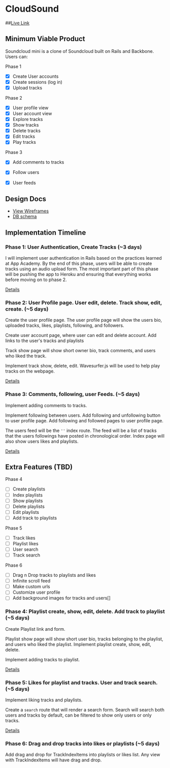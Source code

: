 # CloudSound
##[Live Link](http://www.cloudsound.io)

## Minimum Viable Product
Soundcloud mini is a clone of Soundcloud built on Rails and Backbone. Users can:

<!-- This is a Markdown checklist. Use it to keep track of your progress! -->
Phase 1
- [x] Create User accounts
- [x] Create sessions (log in)
- [x] Upload tracks

Phase 2
- [x] User profile view
- [x] User account view
- [x] Explore tracks
- [x] Show tracks
- [x] Delete tracks
- [x] Edit tracks
- [x] Play tracks

Phase 3
- [x] Add comments to tracks
- [x] Follow users
- [x] User feeds



## Design Docs
* [View Wireframes][views]
* [DB schema][schema]

[views]: ./docs/views.md
[schema]: ./docs/schema.md

## Implementation Timeline

### Phase 1: User Authentication, Create Tracks (~3 days)
I will implement user authentication in Rails based on the practices learned at
App Academy. By the end of this phase, users will be able to create tracks using
an audio upload form. The most important part of this phase will be pushing the
app to Heroku and ensuring that everything works before moving on to phase 2.

[Details][phase-one]

### Phase 2: User Profile page. User edit, delete. Track show, edit, create. (~5 days)
Create the user profile page. The user profile page will show the users bio,
uploaded tracks, likes, playlists, following, and followers.

Create user account page, where user can edit and delete account. Add links to the user's tracks and playlists

Track show page will show short owner bio, track comments, and users who liked
the track.

Implement track show, delete, edit. Wavesurfer.js will be used to help play tracks
on the webpage.

[Details][phase-two]

### Phase 3: Comments, following, user Feeds. (~5 days)
Implement adding comments to tracks.

Implement following between users. Add following and unfollowing button to user
profile page. Add following and followed pages to user profile page.

The users feed will be the `''` index route. The feed will be a list of tracks
that the users followings have posted in chronological order. Index page will
also show users likes and playlists.

[Details][phase-three]

## Extra Features (TBD)
Phase 4
- [ ] Create playlists
- [ ] Index playlists
- [ ] Show playlists
- [ ] Delete playlists
- [ ] Edit playlists
- [ ] Add track to playlists

Phase 5
- [ ] Track likes
- [ ] Playlist likes
- [ ] User search
- [ ] Track search

Phase 6
- [ ] Drag n Drop tracks to playlists and likes
- [ ] Infinite scroll feed
- [ ] Make custom urls
- [ ] Customize user profile
- [ ] Add background images for tracks and users[]

### Phase 4: Playlist create, show, edit, delete. Add track to playlist (~5 days)
Create Playlist link and form.

Playlist show page will show short user bio, tracks belonging to the playlist,
and users who liked the playlist. Implement playlist create, show, edit, delete.

Implement adding tracks to playlist.


[Details][phase-four]


### Phase 5: Likes for playlist and tracks. User and track search. (~5 days)
Implement liking tracks and playlists.

Create a `search` route that will render a search form. Search will search both
users and tracks by default, can be filtered to show only users or only tracks.

[Details][phase-five]


### Phase 6: Drag and drop tracks into likes or playlists (~5 days)
Add drag and drop for TrackIndexItems into playlists or likes list. Any view
with TrackIndexItems will have drag and drop.

[phase-one]: ./docs/phases/phase1.md
[phase-two]: ./docs/phases/phase2.md
[phase-three]: ./docs/phases/phase3.md
[phase-four]: ./docs/phases/phase4.md
[phase-five]: ./docs/phases/phase5.md

